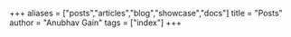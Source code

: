 +++
aliases = ["posts","articles","blog","showcase","docs"]
title = "Posts"
author = "Anubhav Gain"
tags = ["index"]
+++
